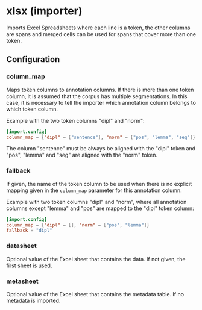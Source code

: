 # xlsx (importer)

Imports Excel Spreadsheets where each line is a token, the other columns are
spans and merged cells can be used for spans that cover more than one token.

## Configuration

###  column_map

Maps token columns to annotation columns. If there is more than one
token column, it is assumed that the corpus has multiple segmentations.
In this case, it is necessary to tell the importer which annotation column belongs to which token column.

Example with the two token columns "dipl" and "norm":

```toml
[import.config]
column_map = {"dipl" = ["sentence"], "norm" = ["pos", "lemma", "seg"]}
```
The column "sentence" must be always be aligned with the "dipl" token
and "pos", "lemma" and "seg" are aligned with the "norm" token.

###  fallback

If given, the name of the token column to be used when there is no
explicit mapping given in the `column_map` parameter for this annotation
column.

Example with two token columns "dipl" and "norm", where all annotation
columns except "lemma" and "pos" are mapped to the "dipl" token column:

```toml
[import.config]
column_map = {"dipl" = [], "norm" = ["pos", "lemma"]}
fallback = "dipl"
```

###  datasheet

Optional value of the Excel sheet that contains the data. If not given,
the first sheet is used.

###  metasheet

Optional value of the Excel sheet that contains the metadata table. If
no metadata is imported.

